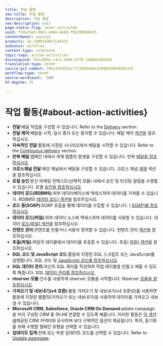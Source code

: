 ```yaml
---
title: 작업 활동
seo-title: 작업 활동
description: 작업 활동
seo-description: null
page-status-flag: never-activated
uuid: f7da73e0-0661-440e-8e69-f92290b69415
contentOwner: sauviat
products: SG_CAMPAIGN/CLASSIC
audience: workflow
content-type: reference
topic-tags: action-activities
discoiquuid: d31c094e-c4c2-4948-b7f6-148dae2b5434
translation-type: tm+mt
source-git-commit: 70b143445b2e77128b9404e35d96b39694d55335
workflow-type: tm+mt
source-wordcount: '349'
ht-degree: 3%

---
```



# 작업 활동{#about-action-activities}

* **전달**:배달 작업을 구성할 수 있습니다. Refer to the [Delivery](../../workflow/using/delivery.md) section.
* **전달 제어**:배달을 시작, 일시 중지 또는 중지할 수 있습니다. 배달 제어 [섹션을](../../workflow/using/delivery-control.md) 참조하십시오.
* **지속적인 전달**:활동에 지정된 시나리오에서 배달을 시작할 수 있습니다. Refer to the [Continuous delivery](../../workflow/using/continuous-delivery.md) section.
* **반복 배달**:캠페인 내에서 게재 템플릿 발생을 구성할 수 있습니다. 반복 [배달을 참조하십시오](../../workflow/using/recurring-delivery.md).
* **크로스채널 전달**:해당 채널에서 배달을 구성할 수 있습니다. 크로스 채널 [게재](../../workflow/using/cross-channel-deliveries.md) 섹션을 참조하십시오.
* **로컬 승인**:분산 마케팅 컨텍스트(선택적 모듈) 내에서 승인 및 타깃팅 알림을 수행할 수 있습니다. 로컬 [승인을 참조하십시오](../../workflow/using/local-approval.md).
* **데이터 로드(RDBMS)**:외부 데이터베이스에 액세스하여 데이터를 가져올 수 있습니다. RDBMS( [데이터 로드) 섹션을](../../workflow/using/data-loading--rdbms-.md) 참조하십시오.
* **로드 중(SOAP)**:SOAP 호출을 통해 데이터를 수집할 수 있습니다. ( [SOAP)를 참조하십시오](../../workflow/using/loading--soap-.md).
* **데이터 로드(파일)**:외부 데이터 소스에 액세스하여 데이터를 사용할 수 있습니다. 데이터 [로드(파일) 섹션을](../../workflow/using/data-loading--file-.md) 참조하십시오.
* **컨텐츠 관리**:컨텐츠를 만들거나 사용자 정의할 수 있습니다. 컨텐츠 관리 [섹션을](../../workflow/using/content-management.md) 참조하십시오.
* **추출(파일)**:파일의 테이블에서 데이터를 추출할 수 있습니다. 추출( [파일) 섹션을](../../workflow/using/extraction--file-.md) 참조하십시오.
* **SQL 코드 및 JavaScript 코드**:활동에 지정된 SQL 스크립트 또는 JavaScript를 실행합니다. SQL 코드 및 [JavaScript 코드를 참조하십시오](../../workflow/using/sql-code-and-javascript-code.md).
* **SQL 데이터 관리**:자신의 SQL 쿼리를 작성하여 작업 테이블을 만들고 채울 수 있도록 해줍니다. SQL [데이터 관리를 참조하십시오](../../workflow/using/sql-data-management.md).
* **nlserver 모듈**:인수를 사용하여 nlserver 모듈을 시작합니다. Nlserver [모듈을 참조하십시오](../../workflow/using/nlserver-module.md).
* **가져오기 및 내보내기(v4 호환)**:활동 가져오기 및 내보내기(v4 호환성)를 사용하면 활동에 지정된 템플릿(가져오기 또는 내보내기)을 사용하여 데이터를 가져오고 내보낼 수 있습니다.
* **Microsoft CRM, Salesforce, Oracle CRM On Demand**:adobe campaign을 미리 구성된 CRM 중 하나에 연결할 수 있도록 해줍니다. 이러한 활동은 [이 섹션에](../../workflow/using/crm-connector.md)제공된 CRM 커넥터와 유사하며 보다 구체적인 옵션이 제공됩니다. 특히, 동기화를 위해 수행할 캠페인 유형을 선택할 수 있습니다.
* **업데이트 집계**:전체 또는 부분 업데이트 모드를 선택할 수 있습니다. Refer to [Update aggregate](../../workflow/using/update-aggregate.md).
